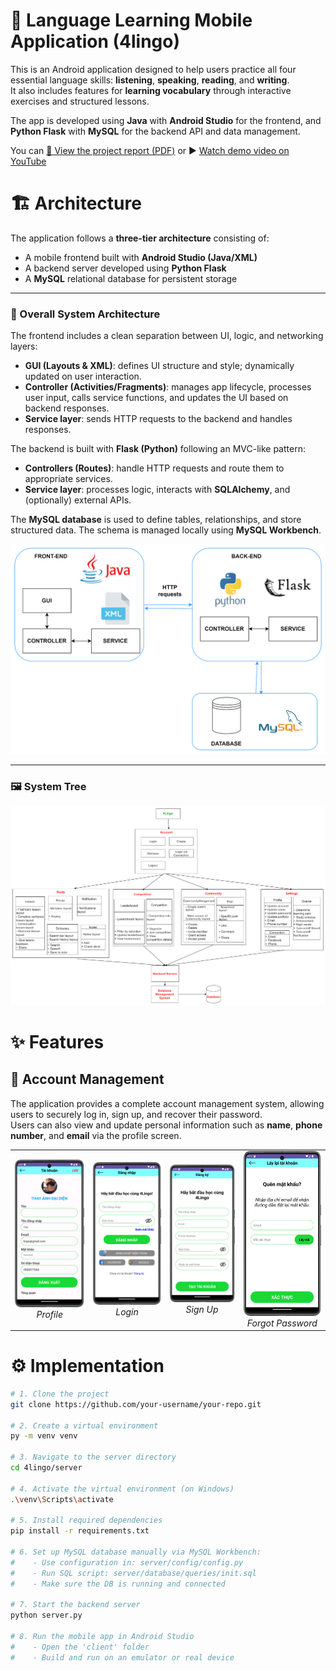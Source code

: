 # 📱 Language Learning Mobile Application (4lingo)

This is an Android application designed to help users practice all four essential language skills: **listening**, **speaking**, **reading**, and **writing**.  
It also includes features for **learning vocabulary** through interactive exercises and structured lessons.

The app is developed using **Java** with **Android Studio** for the frontend, and **Python Flask** with **MySQL** for the backend API and data management.

You can [📄 View the project report (PDF)](report.pdf) or ▶️ [Watch demo video on YouTube](https://youtu.be/ByzojncIdvE?si=ypMQmS76E8vLIM8r)

# 🏗️ Architecture

The application follows a **three-tier architecture** consisting of:

- A mobile frontend built with **Android Studio (Java/XML)**
- A backend server developed using **Python Flask**
- A **MySQL** relational database for persistent storage

---

### 📌 Overall System Architecture

The frontend includes a clean separation between UI, logic, and networking layers:

- **GUI (Layouts & XML)**: defines UI structure and style; dynamically updated on user interaction.
- **Controller (Activities/Fragments)**: manages app lifecycle, processes user input, calls service functions, and updates the UI based on backend responses.
- **Service layer**: sends HTTP requests to the backend and handles responses.

The backend is built with **Flask (Python)** following an MVC-like pattern:

- **Controllers (Routes)**: handle HTTP requests and route them to appropriate services.
- **Service layer**: processes logic, interacts with **SQLAlchemy**, and (optionally) external APIs.

The **MySQL database** is used to define tables, relationships, and store structured data. The schema is managed locally using **MySQL Workbench**.

<p align="center">
  <img src="assets/ArchitectureImages/architecture_new.png" alt="Architecture Diagram" width="700"/>
</p>

---

### 🖼️ System Tree

<p align="center">
  <img src="assets/ArchitectureImages/systemTree_new.png" alt="System Tree" width="700"/>
</p>

# ✨ Features


## 👤 Account Management

The application provides a complete account management system, allowing users to securely log in, sign up, and recover their password.  
Users can also view and update personal information such as **name**, **phone number**, and **email** via the profile screen.

<table>
  <tr>
    <td align="center">
      <img src="assets/FeatureImages/ProfileScreen.png" alt="Profile" width="200"/><br/>
      <em>Profile</em>
    </td>
    <td align="center">
      <img src="assets/FeatureImages/LoginScreen.png" alt="Login" width="200"/><br/>
      <em>Login</em>
    </td>
    <td align="center">
      <img src="assets/FeatureImages/SignupScreen.png" alt="Sign Up" width="200"/><br/>
      <em>Sign Up</em>
    </td>
    <td align="center">
      <img src="assets/FeatureImages/GetPassword.png" alt="Forgot Password" width="200"/><br/>
      <em>Forgot Password</em>
    </td>
  </tr>
</table>


# ⚙️ Implementation

```bash
# 1. Clone the project
git clone https://github.com/your-username/your-repo.git

# 2. Create a virtual environment
py -m venv venv

# 3. Navigate to the server directory
cd 4lingo/server

# 4. Activate the virtual environment (on Windows)
.\venv\Scripts\activate

# 5. Install required dependencies
pip install -r requirements.txt

# 6. Set up MySQL database manually via MySQL Workbench:
#    - Use configuration in: server/config/config.py
#    - Run SQL script: server/database/queries/init.sql
#    - Make sure the DB is running and connected

# 7. Start the backend server
python server.py

# 8. Run the mobile app in Android Studio
#    - Open the 'client' folder
#    - Build and run on an emulator or real device
